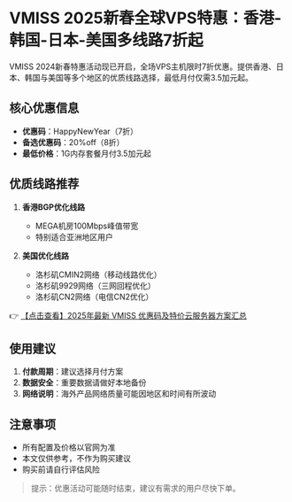 # VMISS 2025新春全球VPS特惠：香港-韩国-日本-美国多线路7折起

VMISS 2024新春特惠活动现已开启，全场VPS主机限时7折优惠。提供香港、日本、韩国与美国等多个地区的优质线路选择，最低月付仅需3.5加元起。

## 核心优惠信息

- **优惠码**：HappyNewYear（7折）
- **备选优惠码**：20%off（8折）
- **最低价格**：1G内存套餐月付3.5加元起

## 优质线路推荐

1. **香港BGP优化线路**
   - MEGA机房100Mbps峰值带宽
   - 特别适合亚洲地区用户

2. **美国优化线路**
   - 洛杉矶CMIN2网络（移动线路优化）
   - 洛杉矶9929网络（三网回程优化）
   - 洛杉矶CN2网络（电信CN2优化）

👉 [【点击查看】2025年最新 VMISS 优惠码及特价云服务器方案汇总](https://bit.ly/Vmiss)

## 使用建议

1. **付款周期**：建议选择月付方案
2. **数据安全**：重要数据请做好本地备份
3. **网络说明**：海外产品网络质量可能因地区和时间有所波动

## 注意事项

- 所有配置及价格以官网为准
- 本文仅供参考，不作为购买建议
- 购买前请自行评估风险

> 提示：优惠活动可能随时结束，建议有需求的用户尽快下单。
